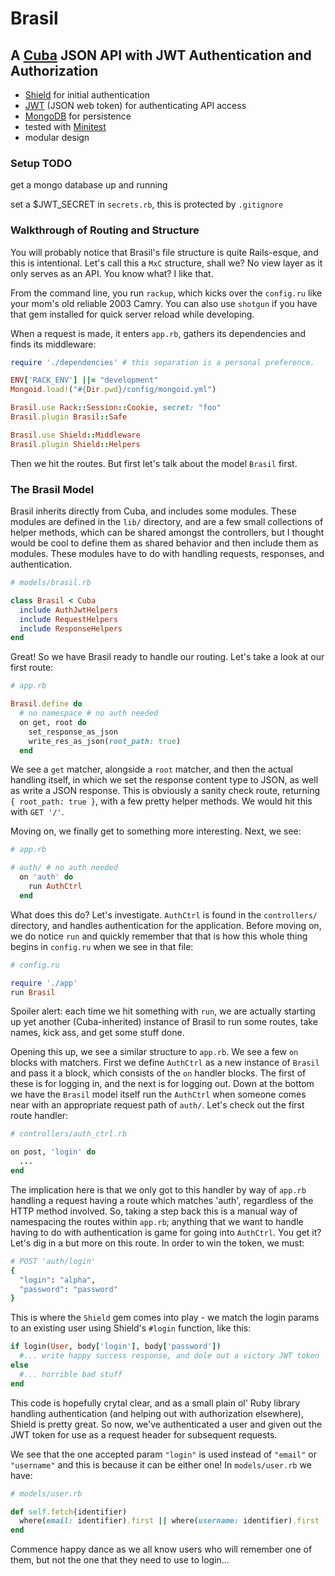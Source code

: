 # Brasil

## A [Cuba](cuba.is) JSON API with JWT Authentication and Authorization

- [Shield](https://github.com/cyx/shield) for initial authentication
- [JWT](https://github.com/jwt/ruby-jwt) (JSON web token) for authenticating API access
- [MongoDB](https://www.mongodb.com/) for persistence
- tested with [Minitest](http://docs.seattlerb.org/minitest/index.html)
- modular design

### Setup TODO

get a mongo database up and running

set a $JWT_SECRET in `secrets.rb`, this is protected by `.gitignore`

### Walkthrough of Routing and Structure

You will probably notice that Brasil's file structure is quite Rails-esque, and this is intentional. Let's call this a `MxC` structure, shall we? No view layer as it only serves as an API. You know what? I like that.

From the command line, you run `rackup`, which kicks over the `config.ru` like your mom's old reliable 2003 Camry. You can also use `shotgun` if you have that gem installed for quick server reload while developing.

When a request is made, it enters `app.rb`, gathers its dependencies and finds its middleware:
``` ruby
require './dependencies' # this separation is a personal preference.

ENV['RACK_ENV'] ||= "development"
Mongoid.load!("#{Dir.pwd}/config/mongoid.yml")

Brasil.use Rack::Session::Cookie, secret: "foo"
Brasil.plugin Brasil::Safe

Brasil.use Shield::Middleware
Brasil.plugin Shield::Helpers
```

Then we hit the routes. But first let's talk about the model `Brasil` first.

### The Brasil Model

Brasil inherits directly from Cuba, and includes some modules. These modules are defined in the `lib/` directory, and are a few small collections of helper methods, which can be shared amongst the controllers, but I thought would be cool to define them as shared behavior and then include them as modules. These modules have to do with handling requests, responses, and authentication.

``` ruby
# models/brasil.rb

class Brasil < Cuba
  include AuthJwtHelpers
  include RequestHelpers
  include ResponseHelpers
end
```

Great! So we have Brasil ready to handle our routing. Let's take a look at our first route:

``` ruby
# app.rb

Brasil.define do
  # no namespace # no auth needed
  on get, root do
    set_response_as_json
    write_res_as_json(root_path: true)
  end
```

We see a `get` matcher, alongside a `root` matcher, and then the actual handling itself, in which we set the response content type to JSON, as well as write a JSON response. This is obviously a sanity check route, returning `{ root_path: true }`, with a few pretty helper methods. We would hit this with `GET '/'`.

Moving on, we finally get to something more interesting. Next, we see:

``` ruby
# app.rb

# auth/ # no auth needed
  on 'auth' do
    run AuthCtrl
  end
```

What does this do? Let's investigate. `AuthCtrl` is found in the `controllers/` directory, and handles authentication for the application. Before moving on, we do notice `run` and quickly remember that that is how this whole thing begins in `config.ru` when we see in that file:

``` ruby
# config.ru

require './app'
run Brasil
```

Spoiler alert: each time we hit something with `run`, we are actually starting up yet another (Cuba-inherited) instance of Brasil to run some routes, take names, kick ass, and get some stuff done.

Opening this up, we see a similar structure to `app.rb`. We see a few `on` blocks with matchers. First we define `AuthCtrl` as a new instance of `Brasil` and pass it a block, which consists of the `on` handler blocks. The first of these is for logging in, and the next is for logging out. Down at the bottom we have the `Brasil` model itself run the `AuthCtrl` when someone comes near with an appropriate request path of `auth/`. Let's check out the first route handler:

``` ruby
# controllers/auth_ctrl.rb

on post, 'login' do
  ...
end
```

The implication here is that we only got to this handler by way of `app.rb` handling a request having a route which matches 'auth', regardless of the HTTP method involved. So, taking a step back this is a manual way of namespacing the routes within `app.rb`; anything that we want to handle having to do with authentication is game for going into `AuthCtrl`. You get it? Let's dig in a but more on this route. In order to win the token, we must:

``` ruby
# POST 'auth/login'
{
  "login": "alpha",
  "password": "password"
}
```

This is where the `Shield` gem comes into play - we match the login params to an existing user using Shield's `#login` function, like this:

``` ruby
if login(User, body['login'], body['password'])
  #... write happy success response, and dole out a victory JWT token
else
  #... horrible bad stuff
end
```

This code is hopefully crytal clear, and as a small plain ol' Ruby library handling authentication (and helping out with authorization elsewhere), Shield is pretty great. So now, we've authenticated a user and given out the JWT token for use as a request header for subsequent requests.

We see that the one accepted param `"login"` is used instead of `"email"` or `"username"` and this is because it can be either one! In `models/user.rb` we have:

``` ruby
# models/user.rb

def self.fetch(identifier)
  where(email: identifier).first || where(username: identifier).first
end
```

Commence happy dance as we all know users who will remember one of them, but not the one that they need to use to login...











